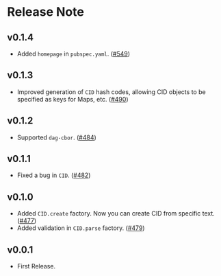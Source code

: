 # Release Note

## v0.1.4

- Added `homepage` in `pubspec.yaml`. ([#549](https://github.com/myConsciousness/atproto.dart/issues/549))

## v0.1.3

- Improved generation of `CID` hash codes, allowing CID objects to be specified as keys for Maps, etc. ([#490](https://github.com/myConsciousness/atproto.dart/issues/490))

## v0.1.2

- Supported `dag-cbor`. ([#484](https://github.com/myConsciousness/atproto.dart/issues/484))

## v0.1.1

- Fixed a bug in `CID`. ([#482](https://github.com/myConsciousness/atproto.dart/issues/482))

## v0.1.0

- Added `CID.create` factory. Now you can create CID from specific text. ([#477](https://github.com/myConsciousness/atproto.dart/issues/477))
- Added validation in `CID.parse` factory. ([#479](https://github.com/myConsciousness/atproto.dart/issues/479))

## v0.0.1

- First Release.
